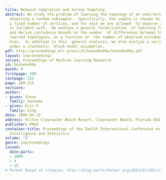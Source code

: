 ```yaml
---
title: Network Completion and Survey Sampling
abstract: We study the problem of learning the topology of an undirected network  by
  observing a random subsample.  Specifically, the sample is chosen by  randomly selecting
  a fixed number of vertices, and for each we are allowed  to observe all edges it
  is incident with.  We analyze a general formalization  of learning from such samples,
  and derive confidence bounds on the number  of differences between the true and
  learned topologies, as a function of  the number of observed mistakes and the algorithm’s
  bias.  In addition to this  general analysis, we also analyze a variant of the problem
  under a stochastic  block model assumption.
pdf: http://proceedings.mlr.press/v5/hanneke09a/hanneke09a.pdf
layout: inproceedings
series: Proceedings of Machine Learning Research
id: hanneke09a
month: 0
firstpage: 209
lastpage: 215
page: 209-215
sections: 
author:
- given: Steve
  family: Hanneke
- given: Eric P.
  family: Xing
date: 2009-04-15
address: Hilton Clearwater Beach Resort, Clearwater Beach, Florida USA
publisher: PMLR
container-title: Proceedings of the Twelth International Conference on Artificial
  Intelligence and Statistics
volume: '5'
genre: inproceedings
issued:
  date-parts:
  - 2009
  - 4
  - 15
# Format based on citeproc: http://blog.martinfenner.org/2013/07/30/citeproc-yaml-for-bibliographies/
---
```

